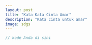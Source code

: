 ```yaml
---
layout: post
title: "Kata Kata Cinta Amar"
description: "Kata cinta untuk amar"
image: sdgs
---
```



```javascript
// kode Anda di sini
```
